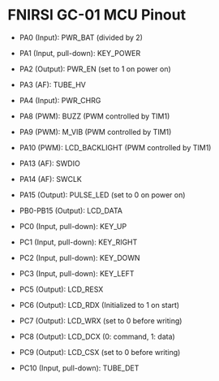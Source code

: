 # FNIRSI GC-01 MCU Pinout

* PA0 (Input): PWR_BAT (divided by 2)
* PA1 (Input, pull-down): KEY_POWER
* PA2 (Output): PWR_EN (set to 1 on power on)
* PA3 (AF): TUBE_HV
* PA4 (Input): PWR_CHRG
* PA8 (PWM): BUZZ (PWM controlled by TIM1)
* PA9 (PWM): M_VIB (PWM controlled by TIM1)
* PA10 (PWM): LCD_BACKLIGHT (PWM controlled by TIM1)
* PA13 (AF): SWDIO
* PA14 (AF): SWCLK
* PA15 (Output): PULSE_LED (set to 0 on power on)

* PB0-PB15 (Output): LCD_DATA

* PC0 (Input, pull-down): KEY_UP
* PC1 (Input, pull-down): KEY_RIGHT
* PC2 (Input, pull-down): KEY_DOWN
* PC3 (Input, pull-down): KEY_LEFT
* PC5 (Output): LCD_RESX
* PC6 (Output): LCD_RDX (Initialized to 1 on start)
* PC7 (Output): LCD_WRX (set to 0 before writing)
* PC8 (Output): LCD_DCX (0: command, 1: data)
* PC9 (Output): LCD_CSX (set to 0 before writing)
* PC10 (Input, pull-down): TUBE_DET
